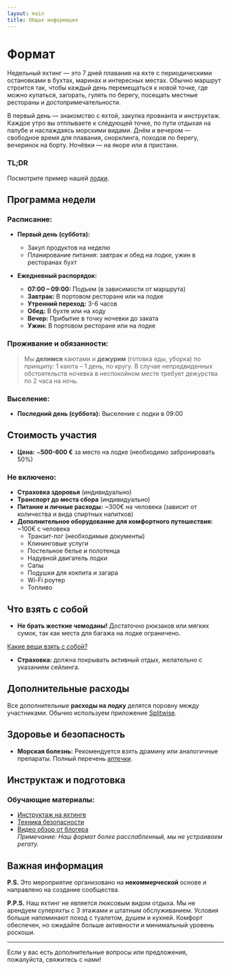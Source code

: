 ```yaml
---
layout: main
title: Общая информация
---
```


# Формат

Недельный яхтинг — это 7 дней плавания на яхте с периодическими остановками в бухтах, маринах и интересных местах. Обычно маршрут строится так, чтобы каждый день перемещаться к новой точке, где можно купаться, загорать, гулять по берегу, посещать местные рестораны и достопримечательности.

В первый день — знакомство с яхтой, закупка провианта и инструктаж. Каждое утро вы отплываете к следующей точке, по пути отдыхая на палубе и наслаждаясь морскими видами. Днём и вечером — свободное время для плавания, снорклинга, походов по берегу, вечеринок на борту. Ночёвки — на якоре или в пристани.

### TL;DR
Посмотрите пример нашей [лодки](/yacht).

## Программа недели

### Расписание:
- **Первый день (суббота):**
  - Закуп продуктов на неделю
  - Планирование питания: завтрак и обед на лодке, ужин в ресторанах бухт

- **Ежедневный распорядок:**
  - **07:00 – 09:00:** Подъем (в зависимости от маршрута)
  - **Завтрак:** В портовом ресторане или на лодке
  - **Утренний переход:** 3-6 часов
  - **Обед:** В бухте или на ходу
  - **Вечер:** Прибытие в точку ночевки до заката
  - **Ужин:** В портовом ресторане или на лодке

### Проживание и обязанности:
> Мы **делимся** каютами и **дежурим** (готовка еды, уборка) по принципу: 1 каюта – 1 день, по кругу. В случае непредвиденных обстоятельств ночевка в неспокойном месте требует дежурства по 2 часа на ночь.

### Выселение:
- **Последний день (суббота):** Выселение с лодки в 09:00

## Стоимость участия

- **Цена:** ~**500-600 €** за место на лодке (необходимо забронировать 50%)

### Не включено:
- **Страховка здоровья** (индивидуально)
- **Транспорт до места сбора** (индивидуально)
- **Питание и личные расходы:** ~300€ на человека (зависит от количества и вида спиртных напитков)
- **Дополнительное оборудование для комфортного путешествия:** ~100€ с человека
  - Транзит-лог (необходимые документы)
  - Клининговые услуги
  - Постельное белье и полотенца
  - Надувной двигатель лодки
  - Сапы
  - Подушки для кокпита и загара
  - Wi-Fi роутер
  - Топливо

## Что взять с собой

- **Не брать жесткие чемоданы!** Достаточно рюкзаков или мягких сумок, так как места для багажа на лодке ограничено.

[Какие вещи взять с собой?](/clothes)

- **Страховка:** должна покрывать активный отдых, желательно с указанием сейлинга.

## Дополнительные расходы

Все дополнительные **расходы на лодку** делятся поровну между участниками. Обычно используем приложение [Splitwise](https://www.splitwise.com/).

## Здоровье и безопасность

- **Морская болезнь:** Рекомендуется взять драмину или аналогичные препараты. Полный перечень [аптечки](/pharmacy).

## Инструктаж и подготовка

### Обучающие материалы:
- [Инструктаж на яхтинге](/instructions)
- [Техника безопасности](/safety)
- [Видео обзор от блогера](https://youtu.be/H3Q7SNLzNmI)  
  *Примечание: Наш формат более расслабленный, мы не устраиваем регату.*

## Важная информация

**P.S.** Это мероприятие организовано на **некоммерческой** основе и направлено на создание сообщества.

**P.P.S.** Наш яхтинг не является люксовым видом отдыха. Мы не арендуем суперяхты с 3 этажами и штатным обслуживанием. Условия больше напоминают поход с туалетом, душем и кухней. Комфорт обеспечен, но ожидайте больше активности и минимальный уровень роскоши.

---

Если у вас есть дополнительные вопросы или предложения, пожалуйста, свяжитесь с нами!
